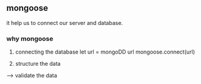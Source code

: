 ## mongoose
it help us to connect our server and database.

### why mongoose
1. connecting the database
  let url = mongoDD url
  mongoose.connect(url)

2. structure the data
     
--> validate the data